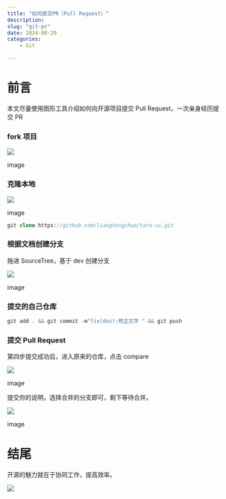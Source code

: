 ```yaml
---
title: "如何提交PR（Pull Request）"
description: 
slug: "git-pr"
date: 2024-08-20
categories:
    - Git

---
```


# **前言**

本文尽量使用图形工具介绍如何向开源项目提交 Pull Request，一次亲身经历提交 PR

### fork 项目

![](https://s2.loli.net/2024/08/20/yUnX7F4sY9OuxZP.webp)

image

### 克隆本地

![](https://s2.loli.net/2024/08/20/rlQEXRqTsn3LWfK.webp)

image

```php
git clone https://github.com/liangtongzhuo/taro-ui.git
```

### 根据文档创建分支

拖进 SourceTree，基于 dev 创建分支

  

![](https://s2.loli.net/2024/08/20/qT9eUzQAwbP74ml.webp)

image

### 提交的自己仓库

```csharp
git add . && git commit -m"fix(dos):修正文字 " && git push

```

### 提交 Pull Request

第四步提交成功后，进入原来的仓库，点击 compare

  

![](https://s2.loli.net/2024/08/20/CT1VYWo68I4GPwJ.webp)

image

提交你的说明，选择合并的分支即可，剩下等待合并。

  

![](https://s2.loli.net/2024/08/20/hPlkA2E7KDTfNmo.webp)

image

# **结尾**

开源的魅力就在于协同工作，提高效率。

  

![](https://s2.loli.net/2024/08/22/KQiSLGwTM6vFR3U.webp)
